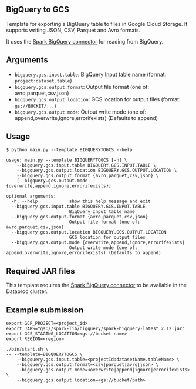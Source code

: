 ## BigQuery to GCS

Template for exporting a BigQuery table to files in Google Cloud Storage. It supports writing JSON, CSV, Parquet and Avro formats.

It uses the [Spark BigQuery connector](https://cloud.google.com/dataproc-serverless/docs/guides/bigquery-connector-spark-example) for reading from BigQuery.

## Arguments

* `bigquery.gcs.input.table`: BigQuery Input table name (format: `project:dataset.table`)
* `bigquery.gcs.output.format`: Output file format (one of: avro,parquet,csv,json)
* `bigquery.gcs.output.location`: GCS location for output files (format: `gs://BUCKET/...`)
* `bigquery.gcs.output.mode`: Output write mode (one of: append,overwrite,ignore,errorifexists) (Defaults to append)

## Usage

```
$ python main.py --template BIGQUERYTOGCS --help

usage: main.py --template BIGQUERYTOGCS [-h] \
	--bigquery.gcs.input.table BIGQUERY.GCS.INPUT.TABLE \
	--bigquery.gcs.output.location BIGQUERY.GCS.OUTPUT.LOCATION \
	--bigquery.gcs.output.format {avro,parquet,csv,json} \
    [--bigquery.gcs.output.mode {overwrite,append,ignore,errorifexists}]

optional arguments:
  -h, --help            show this help message and exit
  --bigquery.gcs.input.table BIGQUERY.GCS.INPUT.TABLE
                        BigQuery Input table name
  --bigquery.gcs.output.format {avro,parquet,csv,json}
                        Output file format (one of: avro,parquet,csv,json)
  --bigquery.gcs.output.location BIGQUERY.GCS.OUTPUT.LOCATION
                        GCS location for output files
  --bigquery.gcs.output.mode {overwrite,append,ignore,errorifexists}
                        Output write mode (one of: append,overwrite,ignore,errorifexists) (Defaults to append)
```

## Required JAR files

This template requires the [Spark BigQuery connector](https://cloud.google.com/dataproc-serverless/docs/guides/bigquery-connector-spark-example) to be available in the Dataproc cluster.

## Example submission

```
export GCP_PROJECT=<project_id>
export JARS="gs://spark-lib/bigquery/spark-bigquery-latest_2.12.jar"
export GCS_STAGING_LOCATION=<gs://bucket-name>
export REGION=<region>

./bin/start.sh \
-- --template=BIGQUERYTOGCS \
	--bigquery.gcs.input.table=<projectId:datasetName.tableName> \
	--bigquery.gcs.output.format=<csv|parquet|avro|json> \
	--bigquery.gcs.output.mode=<overwrite|append|ignore|errorifexists> \
	--bigquery.gcs.output.location=<gs://bucket/path>
```
